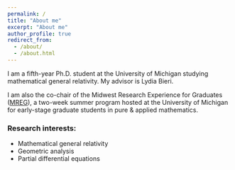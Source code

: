 ```yaml
---
permalink: /
title: "About me"
excerpt: "About me"
author_profile: true
redirect_from: 
  - /about/
  - /about.html
---
```


I am a fifth-year Ph.D. student at the University of Michigan studying mathematical general relativity. My advisor is Lydia Bieri. 

I am also the co-chair of the Midwest Research Experience for Graduates ([MREG](https://sites.google.com/umich.edu/mreg-2023/home)), a two-week summer program hosted at the University of Michigan for early-stage graduate students in pure & applied mathematics.

### Research interests: 

- Mathematical general relativity
- Geometric analysis 
- Partial differential equations

